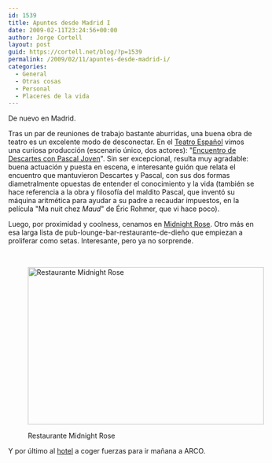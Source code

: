 ```yaml
---
id: 1539
title: Apuntes desde Madrid I
date: 2009-02-11T23:24:56+00:00
author: Jorge Cortell
layout: post
guid: https://cortell.net/blog/?p=1539
permalink: /2009/02/11/apuntes-desde-madrid-i/
categories:
  - General
  - Otras cosas
  - Personal
  - Placeres de la vida
---
```

De nuevo en Madrid.

Tras un par de reuniones de trabajo bastante aburridas, una buena obra de teatro es un excelente modo de desconectar. En el <a title="https://www.teatroespanol.es/" href="https://www.teatroespanol.es/" target="_blank">Teatro Español</a> vimos una curiosa producción (escenario único, dos actores): "<a title="https://www.esmadrid.com/teatroespanol/cargarFichaEventoDestacado.do?identificador=510110" href="https://www.esmadrid.com/teatroespanol/cargarFichaEventoDestacado.do?identificador=510110" target="_blank">Encuentro de Descartes con Pascal Joven</a>". Sin ser excepcional, resulta muy agradable: buena actuación y puesta en escena, e interesante guión que relata el encuentro que mantuvieron Descartes y Pascal, con sus dos formas diametralmente opuestas de entender el conocimiento y la vida (también se hace referencia a la obra y filosofía del maldito Pascal, que inventó su máquina aritmética para ayudar a su padre a recaudar impuestos, en la película "Ma nuit chez _Maud<span style="font-style: normal">" de Éric Rohmer, que vi hace poco).</span>_

Luego, por proximidad y coolness, cenamos en <a title="https://www.memadrid.com/es/MidnightRose.html" href="https://www.memadrid.com/es/MidnightRose.html" target="_blank">Midnight Rose</a>. Otro más en esa larga lista de pub-lounge-bar-restaurante-de-dieño que empiezan a proliferar como setas. Interesante, pero ya no sorprende.

 <figure style="width: 480px" class="wp-caption alignnone">

<img class=" " title="Restaurante Midnight Rose" src="https://www.memadrid.com/img/dining/Large_MADmidnight2.jpg" alt="Restaurante Midnight Rose" width="480" height="320" /><figcaption class="wp-caption-text">Restaurante Midnight Rose</figcaption></figure> 

Y por último al <a title="https://www.eurostarsmadridtower.com/es/photos.html" href="https://www.eurostarsmadridtower.com/es/photos.html" target="_blank">hotel</a> a coger fuerzas para ir mañana a ARCO.
